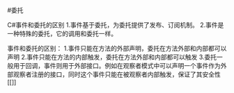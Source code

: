 #委托

C#事件和委托的区别
1.事件基于委托，为委托提供了发布、订阅机制。
2.事件是一种特殊的委托，它的调用和委托一样。

事件和委托的区别：
1.事件只能在方法的外部声明，委托在方法外部和内部都可以声明
2.事件只能在方法的内部触发，委托在方法外部和内部都可以触发
3.委托一般用于回调，事件则用于外部接口。例如在观察者模式中可以声明一个事件作为外部观察者注册的接口，同时这个事件只能在被观察者内部触发，保证了其安全性
[[]]